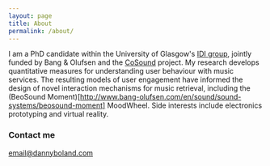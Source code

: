 ```yaml
---
layout: page
title: About
permalink: /about/
---
```


I am a PhD candidate within the University of Glasgow's [IDI group](http://www.dcs.gla.ac.uk/idi/), jointly funded by Bang & Olufsen and the [CoSound](http://www.cosound.dk) project. My research develops quantitative measures for understanding user behaviour with music services. The resulting models of user engagement have informed the design of novel interaction mechanisms for music retrieval, including the (BeoSound Moment)[http://www.bang-olufsen.com/en/sound/sound-systems/beosound-moment] MoodWheel. Side interests include electronics prototyping and virtual reality.

### Contact me

[email@dannyboland.com](mailto:email@dannyboland.com)
